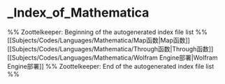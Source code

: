 # _Index_of_Mathematica
%% Zoottelkeeper: Beginning of the autogenerated index file list  %%
 [[Subjects/Codes/Languages/Mathematica/Map函数|Map函数]]
 [[Subjects/Codes/Languages/Mathematica/Through函数|Through函数]]
 [[Subjects/Codes/Languages/Mathematica/Wolfram Engine部署|Wolfram Engine部署]]
%% Zoottelkeeper: End of the autogenerated index file list  %%
